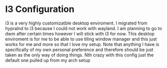 # I3 Configuration

i3 is a very highly customizatble desktop enviroment. I migrated from hypralnd to i3 because I could not work with wayland. I am planning to go to dwm after certain times however I will stick with i3 for now.
This desktop enviroment is for me to be able to use tiling window manager and this just works for me and more so that I love my setup. Note that anything I have is specifically of my own personal preference and therefore should be just taken as the only way of doing things.
Nth crazy with this config just the default one pulled up from my arch setup
